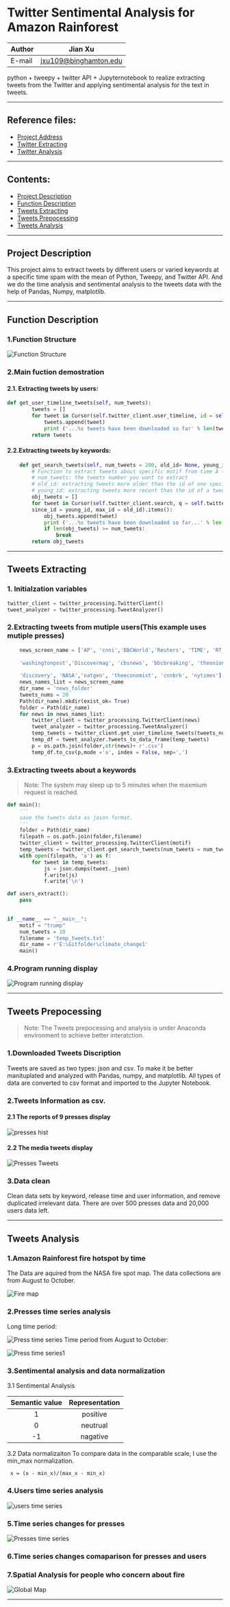 # Twitter Sentimental Analysis for Amazon Rainforest

|Author|Jian Xu|
|---|---
|E-mail|jxu109@binghamton.edu

python + tweepy + twitter API + Jupyternotebook to realize extracting tweets from the Twitter and applying sentimental analysis for the text in tweets.
***
## Reference files:

* [Project Address](https://github.com/xujianzi/climate_change)
* [Twitter Extracting](https://github.com/xujianzi/climate_change/tree/master/twitter_extracting)
* [Twitter Analysis]()
---
## Contents:
* [Project Description](#Project-Description)
* [Function Description](#Function-Description)
* [Tweets Extracting](#Tweets-Extracting)
* [Tweets Prepocessing](#Tweets-Prepocessing)
* [Tweets Analysis](#Tweets-Analysis)

---
## Project Description
This project aims to extract tweets by different users or varied keywords at a specific time spam with the mean of Python, Tweepy, and Twitter API. And we do the time analysis and sentimental analysis to the tweets data with the help of Pandas, Numpy, matplotlib.

---
## Function Description

### 1.Function Structure
![Function Structure](https://github.com/xujianzi/climate_change/blob/master/github_images/strcuture1.JPG "Function Structure Demostration")
### 2.Main fuction demostration
#### 2.1. Extracting tweets by users:
```python
def get_user_timeline_tweets(self, num_tweets):
        tweets = []
        for tweet in Cursor(self.twitter_client.user_timeline, id = self.twitter_user).items(num_tweets):
            tweets.append(tweet)
            print ('...%s tweets have been downloaded so far' % len(tweets))
        return tweets
```
#### 2.2.Extracting tweets by keywords:
```python
    def get_search_tweets(self, num_tweets = 200, old_id= None, young_id = None):
        # Function to extract tweets about specific motif from time A to time B
        # num_tweets: the tweets number you want to extract
        # old_id: extracting tweets more older than the id of one specific tweet
        # young_id: extracting tweets more recent than the id of a tweet
        obj_tweets = []       
        for tweet in Cursor(self.twitter_client.search, q = self.twitter_user, 
        since_id = young_id, max_id = old_id).items():
            obj_tweets.append(tweet)
            print ('...%s tweets have been downloaded so far...' % len(obj_tweets))
            if len(obj_tweets) >= num_tweets:
                break
        return obj_tweets
```   
---
## Tweets Extracting
### 1. Initialzation variables
```python
twitter_client = twitter_processing.TwitterClient()
tweet_analyzer = twitter_processing.TweetAnalyzer()
```
### 2.Extracting tweets from mutiple users(This example uses mutiple presses)
```python
    news_screen_name = ['AP', 'cnni','BBCWorld','Reuters', 'TIME', 'RT_com', 'XHNews',   
    
    'washingtonpost','Discovermag', 'cbsnews', 'bbcbreaking', 'theonion', 'mashable', 'abc', 
    
    'discovery', 'NASA','natgeo', 'theeconomist', 'cnnbrk', 'nytimes']
    news_names_list = news_screen_name
    dir_name = 'news_folder'
    tweets_nums = 20
    Path(dir_name).mkdir(exist_ok= True)
    folder = Path(dir_name)
    for news in news_names_list:
        twitter_client = twitter_processing.TwitterClient(news)
        tweet_analyzer = twitter_processing.TweetAnalyzer() 
        temp_tweets = twitter_client.get_user_timeline_tweets(tweets_nums)
        temp_df = tweet_analyzer.tweets_to_data_frame(temp_tweets)
        p = os.path.join(folder,str(news)+ r'.csv')
        temp_df.to_csv(p,mode ='a', index = False, sep=',')
```
### 3.Extracting tweets about a keywords
>Note: The system may sleep up to 5 minutes when the maxmium request is reached.
```python
def main():
    '''
    save the tweets data as jason format.
    '''
    folder = Path(dir_name)
    filepath = os.path.join(folder,filename)
    twitter_client = twitter_processing.TwitterClient(motif)
    temp_tweets = twitter_client.get_search_tweets(num_tweets = num_tweets)
    with open(filepath, 'a') as f:
        for tweet in temp_tweets:
            js = json.dumps(tweet._json)
            f.write(js)
            f.write('\n')

def users_extract():
    pass
    

if __name__ == "__main__":
    motif = "trump"
    num_tweets = 10
    filename = 'temp_tweets.txt'
    dir_name = r'E:\Gitfolder\climate_change1'
    main()
```
### 4.Program running display
![Program running display](https://github.com/xujianzi/climate_change/blob/master/github_images/running_display.gif "running.gif")
***
## Tweets Prepocessing
> Note: The Tweets prepocessing and analysis is under Anaconda environment to achieve better interatction.
### 1.Downloaded Tweets Discription
Tweets are saved as two types: json and csv. To make it be better manituplated and analyzed with Pandas, numpy, and matplotlib. All types of data are converted to csv format and imported to the Jupyter Notebook.

### 2.Tweets Information as csv.
#### 2.1 The reports of 9 presses display
![presses hist](https://github.com/xujianzi/climate_change/blob/master/github_images/Climate%20mentions.png "Presses hist")

#### 2.2 The media tweets display
![Presses Tweets](https://github.com/xujianzi/climate_change/blob/master/github_images/media.gif "Presses_Tweets")
### 3.Data clean
Clean data sets by keyword, release time and user information, and remove duplicated irrelevant data. There are over 500 presses data and 20,000 users data left.
***
## Tweets Analysis
### 1.Amazon Rainforest fire hotspot by time
The Data are aquired from the NASA fire spot map. The data collections are from August to October.

![Fire map](https://github.com/xujianzi/climate_change/blob/master/github_images/firespot.gif "Fire map.gif")

### 2.Presses time series analysis
Long time period:

![Press time series](https://github.com/xujianzi/climate_change/blob/master/github_images/Press_time_series.png "Presses long period")
Time period from August to October:

![Press time series1](https://github.com/xujianzi/climate_change/blob/master/github_images/Press_time_series1.png "Presses shot period")

### 3.Sentimental analysis and data normalization
3.1 Sentimental Analysis

| Semantic value | Representation|
|:--------:|:------------:|
| 1 | positive |
| 0 | neutrual |
|-1 | nagative |

3.2 Data normalizaiton
To compare data in the comparable scale, I use the min_max normalization.

     x = (x - min_x)/(max_x - min_x) 

### 4.Users time series analysis
![users time series](https://github.com/xujianzi/climate_change/blob/master/github_images/4.1.png "users time series")

### 5.Time series changes for presses 
![Presses time series](https://github.com/xujianzi/climate_change/blob/master/github_images/5.1.png "Presses time series")
### 6.Time series changes comaparison for presses and users

### 7.Spatial Analysis for people who concern about fire

![Global Map](https://github.com/xujianzi/climate_change/blob/master/github_images/climate_tweets.jpg "Global map")

-----------------------------
[Presses_screenshot]:gif
[Users_screenshot]:gif
